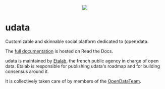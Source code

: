 <p align="center"><img src="https://i.imgur.com/rlRox1c.png"></p>

udata
=====

Customizable and skinnable social platform dedicated to (open)data.

The [full documentation][readthedocs-url] is hosted on Read the Docs.

udata is maintained by [Etalab](https://www.etalab.gouv.fr/), the
french public agency in charge of open data.  Etalab is responsible
for publishing udata's roadmap and for building consensus around it.

It is collectively taken care of by members of the
[OpenDataTeam](https://github.com/opendatateam).

[readthedocs-url]: https://udata.readthedocs.io/en/v2.6.2/
